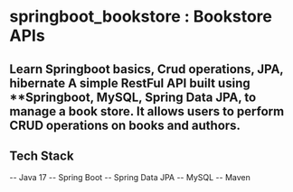 # springboot_bookstore : Bookstore APIs
Learn Springboot basics, Crud operations, JPA, hibernate
A simple RestFul API built using **Springboot, MySQL, Spring Data JPA, to manage a book store. It allows users to perform
CRUD operations on books and authors.
---------
## **Tech Stack**
-- Java 17
-- Spring Boot
-- Spring Data JPA
-- MySQL
-- Maven
